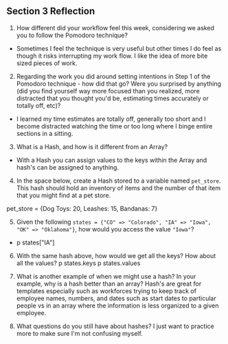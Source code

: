 ## Section 3 Reflection

1. How different did your workflow feel this week, considering we asked you to follow the Pomodoro technique?
- Sometimes I feel the technique is very useful but other times I do feel as though it risks interrupting my work flow. I like the idea of more bite sized pieces of work.

2. Regarding the work you did around setting intentions in Step 1 of the Pomodoro technique - how did that go? Were you surprised by anything (did you find yourself way more focused than you realized, more distracted that you thought you'd be, estimating times accurately or totally off, etc)?
- I learned my time estimates are totally off, generally too short and I become distracted watching the time or too long where I binge entire sections in a sitting.

3. What is a Hash, and how is it different from an Array?
- With a Hash you can assign values to the keys within the Array and hash's can be assigned to anything.

4. In the space below, create a Hash stored to a variable named `pet_store`.  This hash should hold an inventory of items and the number of that item that you might find at a pet store.

pet_store = {Dog Toys: 20, Leashes: 15, Bandanas: 7}

5. Given the following `states = {"CO" => "Colorado", "IA" => "Iowa", "OK" => "Oklahoma"}`, how would you access the value `"Iowa"`?
- p states["IA"]

6. With the same hash above, how would we get all the keys?  How about all the values?
p states.keys
p states.values

7. What is another example of when we might use a hash?  In your example, why is a hash better than an array?
Hash's are great for templates especially such as workforces trying to keep track of employee names, numbers, and dates such as start dates to particular people vs in an array where the information is less organized to a given employee.

8. What questions do you still have about hashes?
I just want to practice more to make sure I'm not confusing myself.
